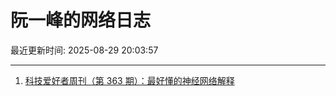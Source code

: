 # 阮一峰的网络日志

最近更新时间: 2025-08-29 20:03:57

--- 
1. [科技爱好者周刊（第 363 期）：最好懂的神经网络解释](http://www.ruanyifeng.com/blog/2025/08/weekly-issue-363.html) 
